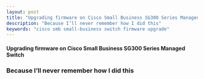 ```yaml
---
layout: post
title: "Upgrading firmware on Cisco Small Business SG300 Series Managed Switch"
description: "Because I’ll never remember how I did this"
keywords: "cisco smb small-business switch firmware upgrade"
---
```

#### Upgrading firmware on Cisco Small Business SG300 Series Managed Switch

### Because I’ll never remember how I did this




